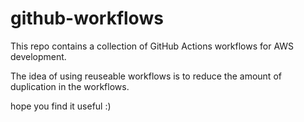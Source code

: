 # github-workflows #

This repo contains a collection of GitHub Actions workflows for AWS development. 

The idea of using reuseable workflows is to reduce the amount of duplication in the workflows.

hope you find it useful :)